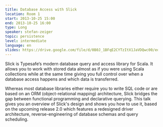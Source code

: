 ```yaml
---
title: Database Access with Slick
location: Room 1
start: 2013-10-25 15:00
end: 2013-10-25 16:00
type: Long
speaker: stefan-zeiger
topic: persistence
level: intermediate
language: en
slides: https://drive.google.com/file/d/0B0J_1BFqE2CYTzItX1JaVDQwc00/edit?usp=sharing
---
```


Slick is Typesafe‘s modern database query and access library for Scala. It allows you to work with stored data almost as if you were using Scala collections while at the same time giving you full control over when a database access happens and which data is transferred.

Whereas most database libraries either require you to write SQL code or are based on an ORM (object-relational mapping) architecture, Slick bridges the gap between functional programming and declarative querying. This talk gives you an overview of Slick's design and shows you how to use it, based on the upcoming release 2.0 which features a redesigned driver architecture, reverse-engineering of database schemas and query scheduling.
